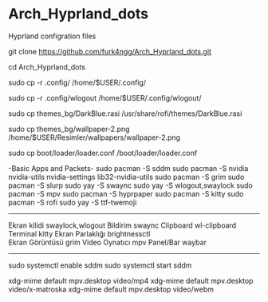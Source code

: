 # Arch_Hyprland_dots
Hyprland configration files

git clone https://github.com/furk4ngg/Arch_Hyprland_dots.git

cd Arch_Hyprland_dots

sudo cp -r .config/ /home/$USER/.config/

sudo cp -r .config/wlogout /home/$USER/.config/wlogout/

sudo cp themes_bg/DarkBlue.rasi /usr/share/rofi/themes/DarkBlue.rasi

sudo cp themes_bg/wallpaper-2.png /home/$USER/Resimler/wallpapers/wallpaper-2.png

sudo cp  boot/loader/loader.conf /boot/loader/loader.conf

-Basic Apps and Packets-
sudo pacman -S sddm
sudo pacman -S nvidia nvidia-utils nvidia-settings lib32-nvidia-utils
sudo pacman -S grim
sudo pacman -S slurp
sudo yay -S swaync
sudo yay -S wlogout,swaylock
sudo pacman -S mpv
sudo pacman -S hyprpaper
sudo pacman -S kitty
sudo pacman -S rofi
sudo yay -S ttf-twemoji

---

Ekran kilidi	swaylock,wlogout
Bildirim swaync
Clipboard	wl-clipboard
Terminal	kitty
Ekran Parlaklığı	brightnessctl	
Ekran Görüntüsü	grim
Video Oynatıcı mpv
Panel/Bar	waybar

---

sudo systemctl enable sddm
sudo systemctl start sddm

xdg-mime default mpv.desktop video/mp4
xdg-mime default mpv.desktop video/x-matroska
xdg-mime default mpv.desktop video/webm
